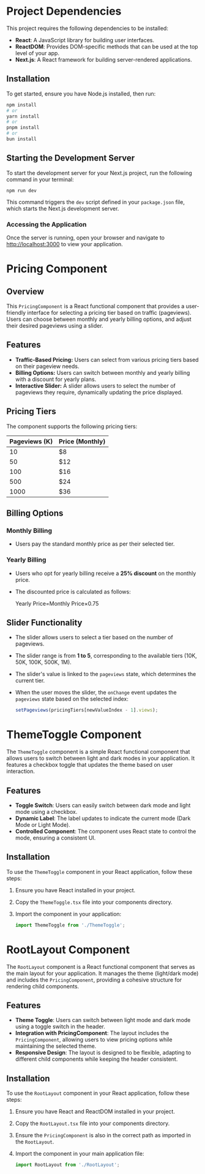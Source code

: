 # Project Dependencies

This project requires the following dependencies to be installed:

- **React**: A JavaScript library for building user interfaces.
- **ReactDOM**: Provides DOM-specific methods that can be used at the top level of your app.
- **Next.js**: A React framework for building server-rendered applications.

## Installation

To get started, ensure you have Node.js installed, then run:

```bash
npm install
# or
yarn install
# or
pnpm install
# or
bun install

```

Starting the Development Server
-------------------------------

To start the development server for your Next.js project, run the following command in your terminal:

`npm run dev`

This command triggers the `dev` script defined in your `package.json` file, which starts the Next.js development server.

### Accessing the Application

Once the server is running, open your browser and navigate to <http://localhost:3000> to view your application.


# Pricing Component

## Overview

This `PricingComponent` is a React functional component that provides a user-friendly interface for selecting a pricing tier based on traffic (pageviews). Users can choose between monthly and yearly billing options, and adjust their desired pageviews using a slider.

## Features

- **Traffic-Based Pricing:** Users can select from various pricing tiers based on their pageview needs.
- **Billing Options:** Users can switch between monthly and yearly billing with a discount for yearly plans.
- **Interactive Slider:** A slider allows users to select the number of pageviews they require, dynamically updating the price displayed.

## Pricing Tiers

The component supports the following pricing tiers:

| Pageviews (K) | Price (Monthly) |
|----------------|------------------|
| 10             | $8               |
| 50             | $12              |
| 100            | $16              |
| 500            | $24              |
| 1000           | $36              |

## Billing Options

### Monthly Billing
- Users pay the standard monthly price as per their selected tier.

### Yearly Billing
- Users who opt for yearly billing receive a **25% discount** on the monthly price.
- The discounted price is calculated as follows:

  Yearly Price=Monthly Price×0.75

## Slider Functionality

- The slider allows users to select a tier based on the number of pageviews. 
- The slider range is from **1 to 5**, corresponding to the available tiers (10K, 50K, 100K, 500K, 1M).
- The slider's value is linked to the `pageviews` state, which determines the current tier.
- When the user moves the slider, the `onChange` event updates the `pageviews` state based on the selected index:

  ```javascript
  setPageviews(pricingTiers[newValueIndex - 1].views);


# ThemeToggle Component

The `ThemeToggle` component is a simple React functional component that allows users to switch between light and dark modes in your application. It features a checkbox toggle that updates the theme based on user interaction.

## Features

- **Toggle Switch**: Users can easily switch between dark mode and light mode using a checkbox.
- **Dynamic Label**: The label updates to indicate the current mode (Dark Mode or Light Mode).
- **Controlled Component**: The component uses React state to control the mode, ensuring a consistent UI.

## Installation

To use the `ThemeToggle` component in your React application, follow these steps:

1. Ensure you have React installed in your project.
2. Copy the `ThemeToggle.tsx` file into your components directory.
3. Import the component in your application:

   ```javascript
   import ThemeToggle from './ThemeToggle';


# RootLayout Component

The `RootLayout` component is a React functional component that serves as the main layout for your application. It manages the theme (light/dark mode) and includes the `PricingComponent`, providing a cohesive structure for rendering child components.

## Features

- **Theme Toggle**: Users can switch between light mode and dark mode using a toggle switch in the header.
- **Integration with PricingComponent**: The layout includes the `PricingComponent`, allowing users to view pricing options while maintaining the selected theme.
- **Responsive Design**: The layout is designed to be flexible, adapting to different child components while keeping the header consistent.

## Installation

To use the `RootLayout` component in your React application, follow these steps:

1. Ensure you have React and ReactDOM installed in your project.
2. Copy the `RootLayout.tsx` file into your components directory.
3. Ensure the `PricingComponent` is also in the correct path as imported in the `RootLayout`.
4. Import the component in your main application file:

   ```javascript
   import RootLayout from './RootLayout';


